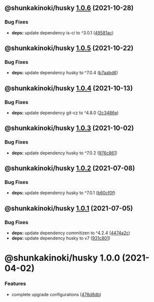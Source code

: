 ## @shunkakinoki/husky [1.0.6](https://github.com/shunkakinoki/configurations/compare/@shunkakinoki/husky@1.0.5...@shunkakinoki/husky@1.0.6) (2021-10-28)

### Bug Fixes

- **deps:** update dependency is-ci to ^3.0.1 ([49581ac](https://github.com/shunkakinoki/configurations/commit/49581ac1eeac867d62316d6b804966f6281cba02))

## @shunkakinoki/husky [1.0.5](https://github.com/shunkakinoki/configurations/compare/@shunkakinoki/husky@1.0.4...@shunkakinoki/husky@1.0.5) (2021-10-22)

### Bug Fixes

- **deps:** update dependency husky to ^7.0.4 ([b7aabd6](https://github.com/shunkakinoki/configurations/commit/b7aabd62cbb488f513b800fc9e1d73c9239a1ed2))

## @shunkakinoki/husky [1.0.4](https://github.com/shunkakinoki/configurations/compare/@shunkakinoki/husky@1.0.3...@shunkakinoki/husky@1.0.4) (2021-10-13)

### Bug Fixes

- **deps:** update dependency git-cz to ^4.8.0 ([2c3486e](https://github.com/shunkakinoki/configurations/commit/2c3486e0fd9e072b98e6112a6f9de77790bfd7ed))

## @shunkakinoki/husky [1.0.3](https://github.com/shunkakinoki/configurations/compare/@shunkakinoki/husky@1.0.2...@shunkakinoki/husky@1.0.3) (2021-10-02)

### Bug Fixes

- **deps:** update dependency husky to ^7.0.2 ([976c861](https://github.com/shunkakinoki/configurations/commit/976c861540ea2679befb22f68ae7b75aa04c03ba))

## @shunkakinoki/husky [1.0.2](https://github.com/shunkakinoki/configurations/compare/@shunkakinoki/husky@1.0.1...@shunkakinoki/husky@1.0.2) (2021-07-08)

### Bug Fixes

- **deps:** update dependency husky to ^7.0.1 ([b60cf0f](https://github.com/shunkakinoki/configurations/commit/b60cf0ff711ff7706d01c2931b6a19912960c3c8))

## @shunkakinoki/husky [1.0.1](https://github.com/shunkakinoki/configurations/compare/@shunkakinoki/husky@1.0.0...@shunkakinoki/husky@1.0.1) (2021-07-05)

### Bug Fixes

- **deps:** update dependency commitizen to ^4.2.4 ([4474a2c](https://github.com/shunkakinoki/configurations/commit/4474a2cac5a02cd7e3fcfbd7df668562047432a0))
- **deps:** update dependency husky to v7 ([931c801](https://github.com/shunkakinoki/configurations/commit/931c80126e0c6689498e3fce7bedb3d1b46c5972))

# @shunkakinoki/husky 1.0.0 (2021-04-02)

### Features

- complete upgrade configurations ([478d8db](https://github.com/shunkakinoki/configurations/commit/478d8db3afc1157e242d47bc9439256b18849952))
